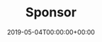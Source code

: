 ---
title: 'Sponsor'
field: 'cg.contributor.donor'
slug: 'cg-contributor-donor'
description: 'Full institution name(s) who sponsored the item. Note: CGIAR Research Program or Platform funding is not identified in this field (use cg.contributor.crp).'
required: False
vocabulary: 'cg-contributor-donor.txt'
date: '2019-05-04T00:00:00+00:00'
---